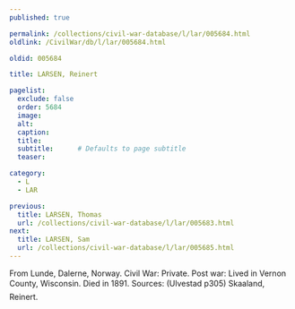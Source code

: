 ```yaml
---
published: true

permalink: /collections/civil-war-database/l/lar/005684.html
oldlink: /CivilWar/db/l/lar/005684.html

oldid: 005684

title: LARSEN, Reinert

pagelist:
  exclude: false
  order: 5684
  image: 
  alt:
  caption:
  title:
  subtitle:      # Defaults to page subtitle
  teaser:

category: 
  - L 
  - LAR

previous:
  title: LARSEN, Thomas
  url: /collections/civil-war-database/l/lar/005683.html  
next:
  title: LARSEN, Sam
  url: /collections/civil-war-database/l/lar/005685.html   
---
```

From Lunde, Dalerne, Norway. Civil War: Private. Post war: Lived in Vernon County, Wisconsin. Died in 1891. Sources: (Ulvestad p305) &#147;Skaaland, Reinert&#148;.